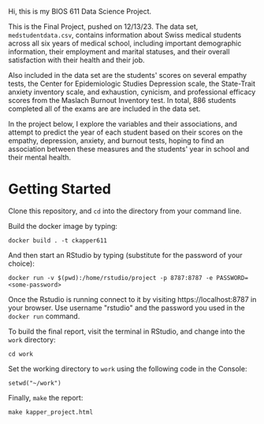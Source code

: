 Hi, this is my BIOS 611 Data Science Project.

This is the Final Project, pushed on 12/13/23. The data set, `medstudentdata.csv`, contains information about Swiss medical students across all six years of medical school, including important demographic information, their employment and marital statuses, and their overall satisfaction with their health and their job.

Also included in the data set are the students' scores on several empathy tests, the Center for Epidemiologic Studies Depression scale, the State-Trait anxiety inventory scale, and exhaustion, cynicism, and professional efficacy scores from the Maslach Burnout Inventory test. In total, 886 students completed all of the exams are are included in the data set.

In the project below, I explore the variables and their associations, and attempt to predict the year of each student based on their scores on the empathy, depression, anxiety, and burnout tests, hoping to find an association between these measures and the students' year in school and their mental health. 

Getting Started
===============
Clone this repository, and `cd` into the directory from your command line. 

Build the docker image by typing:
```
docker build . -t ckapper611
```

And then start an RStudio by typing (substitute <some-password> for the password of your choice):

```
docker run -v $(pwd):/home/rstudio/project -p 8787:8787 -e PASSWORD=<some-password>
```

Once the Rstudio is running connect to it by visiting https://localhost:8787 in your browser. Use username "rstudio" and the password you used in the `docker run` command.

To build the final report, visit the terminal in RStudio, and change into the `work` directory:
```
cd work
```

Set the working directory to `work` using the following code in the Console:
```
setwd("~/work")
```

Finally, `make` the report:
```
make kapper_project.html
```